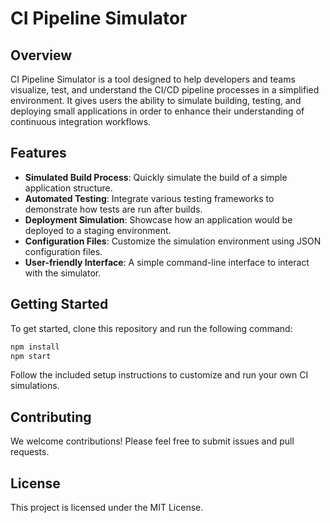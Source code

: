 # CI Pipeline Simulator

## Overview
CI Pipeline Simulator is a tool designed to help developers and teams visualize, test, and understand the CI/CD pipeline processes in a simplified environment. It gives users the ability to simulate building, testing, and deploying small applications in order to enhance their understanding of continuous integration workflows.

## Features
- **Simulated Build Process**: Quickly simulate the build of a simple application structure.
- **Automated Testing**: Integrate various testing frameworks to demonstrate how tests are run after builds.
- **Deployment Simulation**: Showcase how an application would be deployed to a staging environment.
- **Configuration Files**: Customize the simulation environment using JSON configuration files.
- **User-friendly Interface**: A simple command-line interface to interact with the simulator.

## Getting Started
To get started, clone this repository and run the following command:

```bash
npm install
npm start
```

Follow the included setup instructions to customize and run your own CI simulations.

## Contributing
We welcome contributions! Please feel free to submit issues and pull requests.

## License
This project is licensed under the MIT License.
